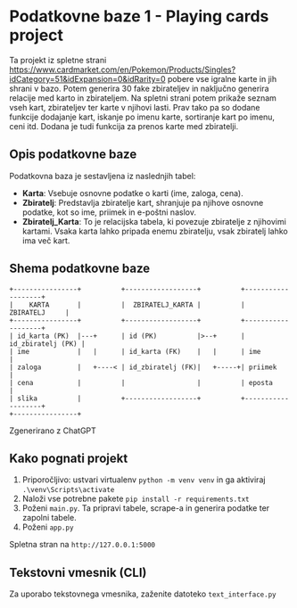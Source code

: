 # Podatkovne baze 1 - Playing cards project

Ta projekt iz spletne strani https://www.cardmarket.com/en/Pokemon/Products/Singles?idCategory=51&idExpansion=0&idRarity=0 pobere vse igralne karte in jih shrani v bazo. Potem generira 30 fake zbirateljev in naključno generira relacije med karto in zbirateljem.
Na spletni strani potem prikaže seznam vseh kart, zbirateljev ter karte v njihovi lasti. Prav tako pa so dodane funkcije dodajanje kart, iskanje po imenu karte, sortiranje kart po imenu, ceni itd. Dodana je tudi funkcija za prenos karte med zbiratelji.

## Opis podatkovne baze
Podatkovna baza je sestavljena iz naslednjih tabel:
- **Karta**: Vsebuje osnovne podatke o karti (ime, zaloga, cena).
- **Zbiratelj**: Predstavlja zbiratelje kart, shranjuje pa njihove osnovne podatke, kot so ime, priimek in e-poštni naslov.
- **Zbiratelj_Karta**: To je relacijska tabela, ki povezuje zbiratelje z njihovimi kartami. Vsaka karta lahko pripada enemu zbiratelju, vsak zbiratelj lahko ima več kart.

## Shema podatkovne baze

```plaintext
+----------------+          +------------------+          +-------------------+
|    KARTA       |          |  ZBIRATELJ_KARTA |          |     ZBIRATELJ     |
+----------------+          +------------------+          +-------------------+
| id_karta (PK)  |---+      | id (PK)          |>--+      | id_zbiratelj (PK) |
| ime            |   |      | id_karta (FK)    |   |      | ime               |
| zaloga         |   +----< | id_zbiratelj (FK)|   +-----+| priimek           |
| cena           |          |                  |          | eposta            |
| slika          |          +------------------+          +-------------------+
+----------------+
```
Zgenerirano z ChatGPT

## Kako pognati projekt

1. Priporočljivo: ustvari virtualenv `python -m venv venv` in ga aktiviraj `.\venv\Scripts\activate`
2. Naloži vse potrebne pakete `pip install -r requirements.txt`
3. Poženi `main.py`. Ta pripravi tabele, scrape-a in generira podatke ter zapolni tabele.
4. Poženi `app.py`

Spletna stran na `http://127.0.0.1:5000`

## Tekstovni vmesnik (CLI)

Za uporabo tekstovnega vmesnika, zaženite datoteko `text_interface.py`

